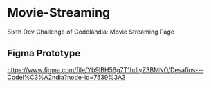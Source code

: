 # Movie-Streaming

Sixth Dev Challenge of Codelândia: Movie Streaming Page

## Figma Prototype

https://www.figma.com/file/Yb9IBH56g7T1hdIyZ3BMNO/Desafios---Codel%C3%A2ndia?node-id=7539%3A3

